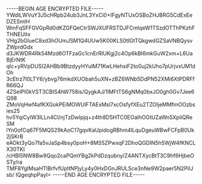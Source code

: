 -----BEGIN AGE ENCRYPTED FILE-----
YWdlLWVuY3J5cHRpb24ub3JnL3YxCi0+IFgyNTUxOSBoZHJBRG5CdExEeDZESmlH
WmFqSFFGVGpRd0dKZGFQeCtrSWJXUFRSTDJFCmlqeW1TSzdOTThPKzhFTHNEUitx
VHg2bGlueC8xd3hOUmJSM1Q4UUw5K00KLS0tIGtTQkgwdGZSaVNBQysvZWprdGdx
d3JKWDR4Rk54Mzd6OTFzaGc1cnErRlUKgj2c4Op6kBI6mkGuW2xm+L6UaBjErNtK
qIc+yRVpDUSI2AHBb9BtzdyyHYulM71KwLHehsiF2to0uj2kUho7pUrjvxUM1dOh
3cEtrz7I0LTY6/ybvg76mkdXUObah5uXN+zBZ6WNb5DdPN52XMi6XtPDRFfR66QJ
4ZSeIPl0kVST3CBIS4hW758is/QygkAJ/1lMFtTS6gNMq0bxJO0gh0Gv7Jee6Q98
ZMoVqHwf4afKXGokPEiMOWUlFTAExMsl7xcOsfyfXEu2TZOIjeMMfmOOzbsies25
hv5YqiCylW3lLLn4Cl/njTzDwIpjq+z4th8D5HTC0EOaIhOGtUZaWn5XpIiQReSM
lYn0ofCq67F5MQS29kAoC17gqvKaUpidogRBhm4lLquDgeuWBwFCFpB0Uk2jSKrB
eAOkt3yQo7fa5vJaSp4bsy0poH+8MS5ZPwxqF2DhoQGDIN5h5WjW4fKNCLX30TKI
/cHBI5NW8Bw9Qqo2caPQmYBg2kPdDzqubny/Z4ANTXycBtT3C9hf6HjbeOSTy/ra
TMF8YglMsaHTlBrfvfUpItNPjyLy4y0HxDGnJRULSce3nNe9W2paer5N2PiIJsb/
IQgeqhpPayI=
-----END AGE ENCRYPTED FILE-----
